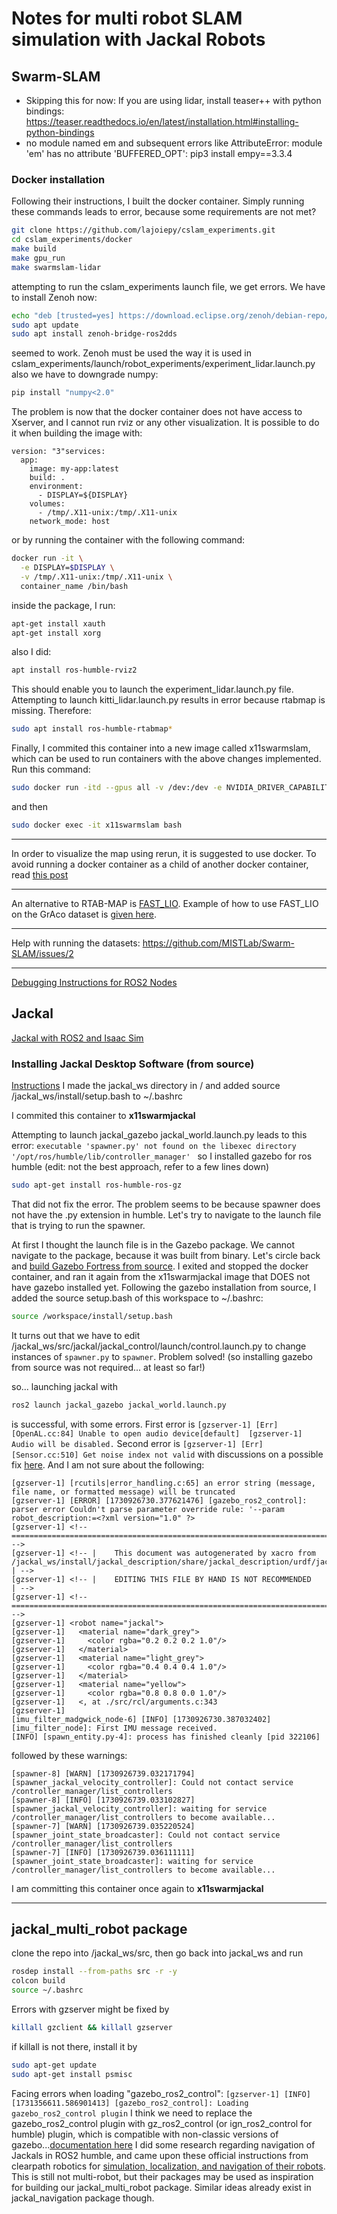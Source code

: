 # Notes for multi robot SLAM simulation with Jackal Robots

## Swarm-SLAM

- Skipping this for now:
    If you are using lidar, install teaser++ with python bindings: https://teaser.readthedocs.io/en/latest/installation.html#installing-python-bindings
- no module named em and subsequent errors like AttributeError: module 'em' has no attribute 'BUFFERED_OPT':
     pip3 install empy==3.3.4

### Docker installation
Following their instructions, I built the docker container. Simply running these commands leads to error, because some requirements are not met?
```bash 
git clone https://github.com/lajoiepy/cslam_experiments.git
cd cslam_experiments/docker
make build
make gpu_run
make swarmslam-lidar
```

attempting to run the cslam_experiments launch file, we get errors. We have to install Zenoh now:
```bash
echo "deb [trusted=yes] https://download.eclipse.org/zenoh/debian-repo/ /" | sudo tee -a /etc/apt/sources.list > /dev/null
sudo apt update 
sudo apt install zenoh-bridge-ros2dds
```
seemed to work. Zenoh must be used the way it is used in cslam_experiments/launch/robot_experiments/experiment_lidar.launch.py
also we have to downgrade numpy:
```bash
pip install "numpy<2.0"
```

The problem is now that the docker container does not have access to Xserver, and I cannot run rviz or any other visualization. It is possible to do it when building the image with:
```
version: "3"services:
  app:
    image: my-app:latest
    build: .
    environment:
      - DISPLAY=${DISPLAY}
    volumes:
      - /tmp/.X11-unix:/tmp/.X11-unix
    network_mode: host
```
or by running the container with the following command:
```bash
docker run -it \
  -e DISPLAY=$DISPLAY \
  -v /tmp/.X11-unix:/tmp/.X11-unix \
  container_name /bin/bash
```
inside the package, I run:
```bash
apt-get install xauth 
apt-get install xorg
```
also I did:
```bash
apt install ros-humble-rviz2
```
This should enable you to launch the experiment_lidar.launch.py file.
Attempting to launch kitti_lidar.launch.py results in error because rtabmap is missing. Therefore:
```bash
sudo apt install ros-humble-rtabmap*
```

Finally, I commited this container into a new image called x11swarmslam, which can be used to run containers with the above changes implemented. Run this command:
```bash
sudo docker run -itd --gpus all -v /dev:/dev -e NVIDIA_DRIVER_CAPABILITIES=all --rm --ipc host --net host --pid host --name x11swarmslam x11swarmslam
```
and then
```bash
sudo docker exec -it x11swarmslam bash
```

----

In order to visualize the map using rerun, it is suggested to use docker. To avoid running a docker container as a child of another docker container, read [this post](https://stackoverflow.com/questions/27879713/is-it-ok-to-run-docker-from-inside-docker)

----
An alternative to RTAB-MAP is [FAST_LIO](https://github.com/hku-mars/FAST_LIO). Example of how to use FAST_LIO on the GrAco dataset is [given here](https://github.com/MISTLab/Swarm-SLAM/issues/49#issuecomment-2339632442).

----
Help with running the datasets:
https://github.com/MISTLab/Swarm-SLAM/issues/2


----
[Debugging Instructions for ROS2 Nodes](https://gist.github.com/JADC362/a4425c2d05cdaadaaa71b697b674425f)

## Jackal
[Jackal with ROS2 and Isaac Sim](https://forums.developer.nvidia.com/t/how-to-drive-clearpath-jackal-via-ros2-messages-in-isaac-sim/275907)

### Installing Jackal Desktop Software (from source)
[Instructions](https://clearpathrobotics.com/assets/guides/foxy/jackal/JackalInstallDesktopSoftware.html)
I made the jackal_ws directory in /
and added source /jackal_ws/install/setup.bash to ~/.bashrc

I commited this container to **x11swarmjackal**

Attempting to launch jackal_gazebo jackal_world.launch.py leads to this error:
``` executable 'spawner.py' not found on the libexec directory '/opt/ros/humble/lib/controller_manager'  ```
so I installed gazebo for ros humble (edit: not the best approach, refer to a few lines down) 
```bash
sudo apt-get install ros-humble-ros-gz
```
That did not fix the error. The problem seems to be because spawner does not have the .py extension in humble. Let's try to navigate to the launch file that is trying to run the spawner.
<!-- First install colcon-cd to enable navigation to ros2 folder directories: (edit: not used)
```bash
sudo apt install python3-colcon-cd
source /usr/share/colcon_cd/function/colcon_cd.sh
``` -->
At first I thought the launch file is in the Gazebo package. We cannot navigate to the package, because it was built from binary. Let's circle back and [build Gazebo Fortress from source](https://gazebosim.org/docs/fortress/install_ubuntu_src/). I exited and stopped the docker container, and ran it again from the x11swarmjackal image that DOES not have gazebo installed yet.
Following the gazebo installation from source, I added the source setup.bash of this workspace to ~/.bashrc:
```bash
source /workspace/install/setup.bash
```
It turns out that we have to edit /jackal_ws/src/jackal/jackal_control/launch/control.launch.py to change instances of ``` spawner.py ``` to ``` spawner ```. Problem solved! (so installing gazebo from source was not required... at least so far!)

so... launching jackal with
```bash
ros2 launch jackal_gazebo jackal_world.launch.py
```
is successful, with some errors. First error is ``` [gzserver-1] [Err] [OpenAL.cc:84] Unable to open audio device[default] 
[gzserver-1]  Audio will be disabled. ```
Second error is ``` [gzserver-1] [Err] [Sensor.cc:510] Get noise index not valid ``` with discussions on a possible fix [here](https://github.com/ros-simulation/gazebo_ros_pkgs/issues/799). And I am not sure about the following:
```
[gzserver-1] [rcutils|error_handling.c:65] an error string (message, file name, or formatted message) will be truncated
[gzserver-1] [ERROR] [1730926730.377621476] [gazebo_ros2_control]: parser error Couldn't parse parameter override rule: '--param robot_description:=<?xml version="1.0" ?>
[gzserver-1] <!-- =================================================================================== -->
[gzserver-1] <!-- |    This document was autogenerated by xacro from /jackal_ws/install/jackal_description/share/jackal_description/urdf/jackal.urdf.xacro | -->
[gzserver-1] <!-- |    EDITING THIS FILE BY HAND IS NOT RECOMMENDED                                 | -->
[gzserver-1] <!-- =================================================================================== -->
[gzserver-1] <robot name="jackal">
[gzserver-1]   <material name="dark_grey">
[gzserver-1]     <color rgba="0.2 0.2 0.2 1.0"/>
[gzserver-1]   </material>
[gzserver-1]   <material name="light_grey">
[gzserver-1]     <color rgba="0.4 0.4 0.4 1.0"/>
[gzserver-1]   </material>
[gzserver-1]   <material name="yellow">
[gzserver-1]     <color rgba="0.8 0.8 0.0 1.0"/>
[gzserver-1]   <, at ./src/rcl/arguments.c:343
[gzserver-1] 
[imu_filter_madgwick_node-6] [INFO] [1730926730.387032402] [imu_filter_node]: First IMU message received.
[INFO] [spawn_entity.py-4]: process has finished cleanly [pid 322106]
```
followed by these warnings:
```
[spawner-8] [WARN] [1730926739.032171794] [spawner_jackal_velocity_controller]: Could not contact service /controller_manager/list_controllers
[spawner-8] [INFO] [1730926739.033102827] [spawner_jackal_velocity_controller]: waiting for service /controller_manager/list_controllers to become available...
[spawner-7] [WARN] [1730926739.035220524] [spawner_joint_state_broadcaster]: Could not contact service /controller_manager/list_controllers
[spawner-7] [INFO] [1730926739.036111111] [spawner_joint_state_broadcaster]: waiting for service /controller_manager/list_controllers to become available...
```
I am committing this container once again to **x11swarmjackal**

---
## jackal_multi_robot package

clone the repo into /jackal_ws/src, then go back into jackal_ws and run
```bash
rosdep install --from-paths src -r -y
colcon build
source ~/.bashrc
```

Errors with gzserver might be fixed by
```bash
killall gzclient && killall gzserver
```
if killall is not there, install it by
```bash 
sudo apt-get update
sudo apt-get install psmisc
```
Facing errors when loading "gazebo_ros2_control":
``` [gzserver-1] [INFO] [1731356611.586901413] [gazebo_ros2_control]: Loading gazebo_ros2_control plugin ```
I think we need to replace the gazebo_ros2_control plugin with gz_ros2_control (or ign_ros2_control for humble) plugin, which is compatible with non-classic versions of gazebo...[documentation here](https://github.com/ros-controls/gz_ros2_control/blob/humble/doc/index.rst)
I did some research regarding navigation of Jackals in ROS2 humble, and came upon these official instructions from clearpath robotics for [simulation, localization, and navigation of their robots](https://docs.clearpathrobotics.com/docs/ros/tutorials/navigation_demos/nav2). This is still not multi-robot, but their packages may be used as inspiration for building our jackal_multi_robot package. Similar ideas already exist in jackal_navigation package though.